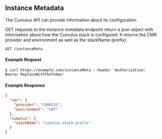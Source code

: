 ## Instance Metadata

The Cumulus API can provide information about its configuration.

GET requests to the instance metadata endpoint return a json object with information about how the Cumulus stack is configured. It returns the CMR provider and environment as well as the stackName (prefix).

```endpoint
GET /instanceMeta
```

#### Example Request
```curl
$ curl https://example.com/instanceMeta --header 'Authorization: Bearer ReplaceWithTheToken'
```

#### Example Response
```json
{
  "cmr": {
    "provider": "CUMULUS",
    "environment": "UAT"
  },
  "cumulus": {
    "stackName": "cumulus-stack-prefix"
  }
}
```
